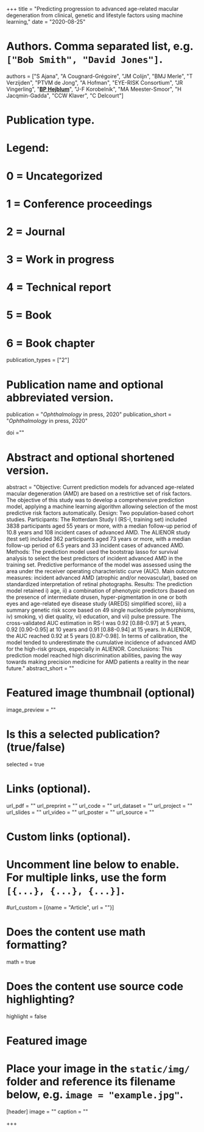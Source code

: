 +++
title = "Predicting progression to advanced age-related macular degeneration from clinical, genetic and lifestyle factors using machine learning,"
date = "2020-08-25"


# Authors. Comma separated list, e.g. `["Bob Smith", "David Jones"]`.
authors = ["S Ajana", "A Cougnard-Grégoire", "JM Colijn", "BMJ Merle", "T Verzijden", "PTVM de Jong", "A Hofman", "EYE-RISK Consortium", "JR Vingerling", "<u>**BP Hejblum**</u>", "J-F Korobelnik", "MA Meester-Smoor", "H Jacqmin-Gadda", "CCW Klaver", "C Delcourt"]
# Publication type.
# Legend:
# 0 = Uncategorized
# 1 = Conference proceedings
# 2 = Journal
# 3 = Work in progress
# 4 = Technical report
# 5 = Book
# 6 = Book chapter
publication_types = ["2"]

# Publication name and optional abbreviated version.
publication = "*Ophthalmology* in press, 2020"
publication_short = "*Ophthalmology* in press, 2020"

doi =""

# Abstract and optional shortened version.
abstract = "Objective: Current prediction models for advanced age-related macular degeneration (AMD) are based on a restrictive set of risk factors. The objective of this study was to develop a comprehensive prediction model, applying a machine learning algorithm allowing selection of the most predictive risk factors automatically. Design: Two population-based cohort studies. Participants: The Rotterdam Study I (RS-I, training set) included 3838 participants aged 55 years or more, with a median follow-up period of 10.8 years and 108 incident cases of advanced AMD. The ALIENOR study (test set) included 362 participants aged 73 years or more, with a median follow-up period of 6.5 years and 33 incident cases of advanced AMD. Methods: The prediction model used the bootstrap lasso for survival analysis to select the best predictors of incident advanced AMD in the training set. Predictive performance of the model was assessed using the area under the receiver operating characteristic curve (AUC). Main outcome measures: incident advanced AMD (atrophic and/or neovascular), based on standardized interpretation of retinal photographs. Results: The prediction model retained i) age, ii) a combination of phenotypic predictors (based on the presence of intermediate drusen, hyper-pigmentation in one or both eyes and age-related eye disease study (AREDS) simplified score), iii) a summary genetic risk score based on 49 single nucleotide polymorphisms, iv) smoking, v) diet quality, vi) education, and vii) pulse pressure. The cross-validated AUC estimation in RS-I was 0.92 [0.88-0.97] at 5 years, 0.92 [0.90-0.95] at 10 years and 0.91 [0.88-0.94] at 15 years. In ALIENOR, the AUC reached 0.92 at 5 years [0.87-0.98]. In terms of calibration, the model tended to underestimate the cumulative incidence of advanced AMD for the high-risk groups, especially in ALIENOR. Conclusions: This prediction model reached high discrimination abilities, paving the way towards making precision medicine for AMD patients a reality in the near future."
abstract_short = ""

# Featured image thumbnail (optional)
image_preview = ""

# Is this a selected publication? (true/false)
selected = true

# Links (optional).
url_pdf = ""
url_preprint = ""
url_code = ""
url_dataset = ""
url_project = ""
url_slides = ""
url_video = ""
url_poster = ""
url_source = ""

# Custom links (optional).
# Uncomment line below to enable. For multiple links, use the form `[{...}, {...}, {...}]`.
#url_custom = [{name = "Article", url = ""}]


# Does the content use math formatting?
math = true

# Does the content use source code highlighting?
highlight = false

# Featured image
# Place your image in the `static/img/` folder and reference its filename below, e.g. `image = "example.jpg"`.
[header]
image = ""
caption = ""

+++
